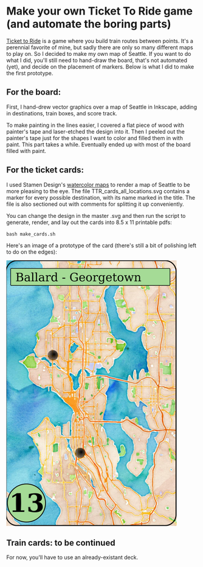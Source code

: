 # Make your own Ticket To Ride game (and automate the boring parts)
[Ticket to Ride](https://www.daysofwonder.com/tickettoride/en/usa) is a game where you build train routes between points. It's a perennial favorite of mine, but sadly there are only so many different maps to play on. So I decided to make my own map of Seattle. If you want to do what I did, you'll still need to hand-draw the board, that's not automated (yet), and decide on the placement of markers. Below is what I did to make the first prototype.

## For the board:
First, I hand-drew vector graphics over a map of Seattle in Inkscape, adding in destinations, train boxes, and score track.

To make painting in the lines easier, I covered a flat piece of wood with painter's tape and laser-etched the design into it. Then I peeled out the painter's tape just for the shapes I want to color and filled them in with paint. This part takes a while. Eventually ended up with most of the board filled with paint.

## For the ticket cards:
I used Stamen Design's [watercolor maps](http://maps.stamen.com/#watercolor/) to render a map of Seattle to be more pleasing to the eye. The file TTR_cards_all_locations.svg contains a marker for every possible destination, with its name marked in the title. The file is also sectioned out with comments for splitting it up conveniently.

You can change the design in the master .svg and then run the script to generate, render, and lay out the cards into 8.5 x 11 printable pdfs:

    bash make_cards.sh

Here's an image of a prototype of the card (there's still a bit of polishing left to do on the edges):

![Ballard-Georgetown](Ballard-Georgetown.png)

## Train cards: to be continued
For now, you'll have to use an already-existant deck.

